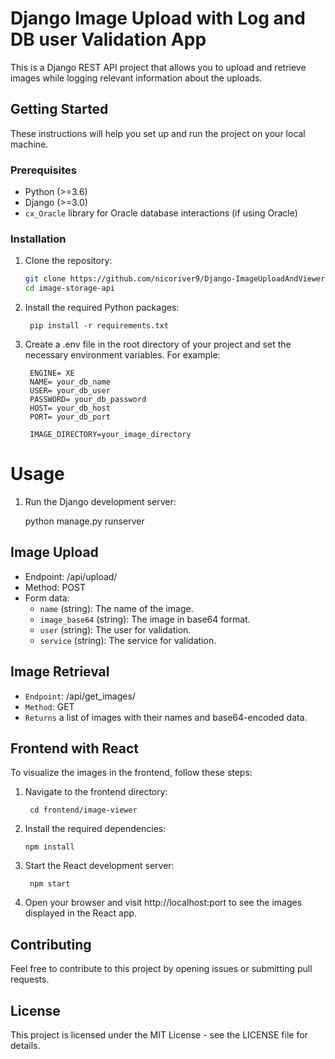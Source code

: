 # Django Image Upload with Log and DB user Validation App

This is a Django REST API project that allows you to upload and retrieve images while logging relevant information about the uploads.

## Getting Started

These instructions will help you set up and run the project on your local machine.

### Prerequisites

- Python (>=3.6)
- Django (>=3.0)
- `cx_Oracle` library for Oracle database interactions (if using Oracle)

### Installation

1. Clone the repository:

   ```bash
   git clone https://github.com/nicoriver9/Django-ImageUploadAndViewer-Log-DB-UserValidation.git
   cd image-storage-api

2. Install the required Python packages:

        pip install -r requirements.txt

3. Create a .env file in the root directory of your project and set the necessary environment variables. For example:

        ENGINE= XE
        NAME= your_db_name
        USER= your_db_user
        PASSWORD= your_db_password
        HOST= your_db_host
        PORT= your_db_port

        IMAGE_DIRECTORY=your_image_directory

# Usage
1. Run the Django development server:  

    python manage.py runserver

## Image Upload
 * Endpoint: /api/upload/
 * Method: POST
 * Form data:
    * `name` (string): The name of the image.
    * `image_base64` (string): The image in base64 format.
    * `user` (string): The user for validation.
    * `service` (string): The service for validation.
## Image Retrieval
* `Endpoint`: /api/get_images/
* `Method`: GET
* `Returns` a list of images with their names and base64-encoded data.
## Frontend with React
To visualize the images in the frontend, follow these steps:

1. Navigate to the frontend directory:  
        
        cd frontend/image-viewer

2.  Install the required dependencies:
        
        npm install

3. Start the React development server:

        npm start

4. Open your browser and visit http://localhost:port to see the images displayed in the React app.

## Contributing
Feel free to contribute to this project by opening issues or submitting pull requests.

## License
This project is licensed under the MIT License - see the LICENSE file for details.
